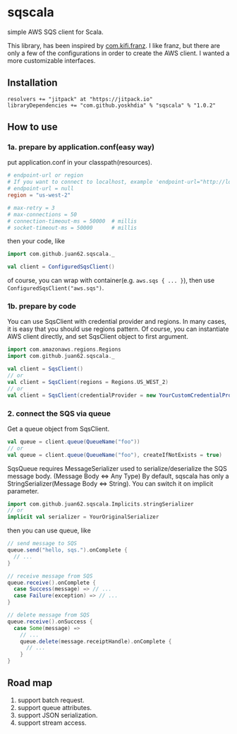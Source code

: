 # sqscala
simple AWS SQS client for Scala.

This library, has been inspired by [com.kifi.franz](https://github.com/kifi/franz).
I like franz, but there are only a few of the configurations in order to create the AWS client.
I wanted a more customizable interfaces.

## Installation

```
resolvers += "jitpack" at "https://jitpack.io"
libraryDependencies += "com.github.yoskhdia" % "sqscala" % "1.0.2"
```

## How to use

### 1a. prepare by application.conf(easy way)

put application.conf in your classpath(resources).

```conf
# endpoint-url or region
# If you want to connect to localhost, example 'endpoint-url="http://localhost:9324"'
# endpoint-url = null
region = "us-west-2"

# max-retry = 3
# max-connections = 50
# connection-timeout-ms = 50000  # millis
# socket-timeout-ms = 50000      # millis
```

then your code, like

```scala
import com.github.juan62.sqscala._

val client = ConfiguredSqsClient()
```

of course, you can wrap with container(e.g. `aws.sqs { ... }`), then use `ConfiguredSqsClient("aws.sqs")`.


### 1b. prepare by code

You can use SqsClient with credential provider and regions.
In many cases, it is easy that you should use regions pattern.
Of course, you can instantiate AWS client directly, and set SqsClient object to first argument.

```scala
import com.amazonaws.regions.Regions
import com.github.juan62.sqscala._

val client = SqsClient()
// or
val client = SqsClient(regions = Regions.US_WEST_2)
// or
val client = SqsClient(credentialProvider = new YourCustomCredentialProvider())
```

### 2. connect the SQS via queue

Get a queue object from SqsClient.

```scala
val queue = client.queue(QueueName("foo"))
// or
val queue = client.queue(QueueName("foo"), createIfNotExists = true)
```

SqsQueue requires MessageSerializer used to serialize/deserialize the SQS message body.
(Message Body <=> Any Type)
By default, sqscala has only a StringSerializer(Message Body <=> String).
You can switch it on implicit parameter.

```scala
import com.github.juan62.sqscala.Implicits.stringSerializer
// or
implicit val serializer = YourOriginalSerializer
```

then you can use queue, like

```scala
// send message to SQS
queue.send("hello, sqs.").onComplete {
  // ...
}

// receive message from SQS
queue.receive().onComplete {
  case Success(message) => // ...
  case Failure(exception) => // ...
}

// delete message from SQS
queue.receive().onSuccess {
  case Some(message) =>
    // ...
    queue.delete(message.receiptHandle).onComplete {
      // ...
    }
}
```

## Road map

1. support batch request.
2. support queue attributes.
3. support JSON serialization.
4. support stream access.
